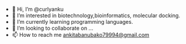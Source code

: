 - 👋 Hi, I’m @curlyanku
- 👀 I’m interested in biotechnology,bioinformatics, molecular docking. 
- 🌱 I’m currently learning programming languages. 
- 💞️ I’m looking to collaborate on ...
- 📫 How to reach me ankitabanubako79994@gmail.com

<!---
curlyanku/curlyanku is a ✨ special ✨ repository because its `README.md` (this file) appears on your GitHub profile.
You can click the Preview link to take a look at your changes.
--->
